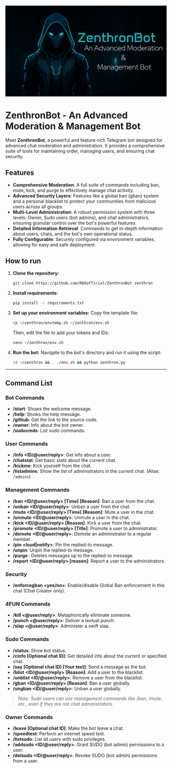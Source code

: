 ![ZenthronBot](https://github.com/R0Xofficial/ZenthronBot/blob/ZenthronBot/banner.png)

# ZenthronBot - An Advanced Moderation & Management Bot

Meet **ZenthronBot**, a powerful and feature-rich Telegram bot designed for advanced chat moderation and administration. It provides a comprehensive suite of tools for maintaining order, managing users, and ensuring chat security.

## Features

- **Comprehensive Moderation**: A full suite of commands including ban, mute, kick, and purge to effectively manage chat activity.
- **Advanced Security Layers**: Features like a global ban (gban) system and a personal blacklist to protect your communities from malicious users across all groups.
- **Multi-Level Administration**: A robust permission system with three levels: Owner, Sudo users (bot admins), and chat administrators, ensuring granular control over the bot's powerful features.
- **Detailed Information Retrieval**: Commands to get in-depth information about users, chats, and the bot's own operational status.
- **Fully Configurable**: Securely configured via environment variables, allowing for easy and safe deployment.

## How to run

1.  **Clone the repository:**
    ```bash
    git clone https://github.com/R0Xofficial/ZenthronBot zenthron
    ```

2.  **Install requirements:**
    ```bash
    pip install -r requirements.txt
    ```

3.  **Set up your environment variables:**
    Copy the template file:
    ```bash
    cp ~/zenthron/envtemp.sh ~/zenthron/env.sh
    ```
    Then, edit the file to add your tokens and IDs:
    ```bash
    nano ~/zenthron/env.sh
    ```

4.  **Run the bot:**
    Navigate to the bot's directory and run it using the script:
    ```bash
    cd ~/zenthron && . ./env.sh && python zenthron.py
    ```

---

## Command List<br>

### Bot Commands<br>
- **/start**: Shows the welcome message.<br>
- **/help**: Shows the help message.<br>
- **/github**: Get the link to the source code.<br>
- **/owner**: Info about the bot owner.<br>
- **/sudocmds**: List sudo commands.<br>

### User Commands<br>
- **/info <ID/@user/reply>**: Get info about a user.<br>
- **/chatstat**: Get basic stats about the current chat.<br>
- **/kickme**: Kick yourself from the chat.<br>
- **/listadmins**: Show the list of administrators in the current chat. (Alias: `/admins`)<br>

### Management Commands<br>
- **/ban <ID/@user/reply> [Time] [Reason]**: Ban a user from the chat.<br>
- **/unban <ID/@user/reply>**: Unban a user from the chat.<br>
- **/mute <ID/@user/reply> [Time] [Reason]**: Mute a user in the chat.<br>
- **/unmute <ID/@user/reply>**: Unmute a user in the chat.<br>
- **/kick <ID/@user/reply> [Reason]**: Kick a user from the chat.<br>
- **/promote <ID/@user/reply> [Title]**: Promote a user to administrator.<br>
- **/demote <ID/@user/reply>**: Demote an administrator to a regular member.<br>
- **/pin <loud|notify>**: Pin the replied-to message.<br>
- **/unpin**: Unpin the replied-to message.<br>
- **/purge <silent>**: Deletes messages up to the replied-to message.<br>
- **/report <ID/@user/reply> [reason]**: Report a user to the administrators.<br>

### Security<br>
- **/enforcegban <yes/no>**: Enable/disable Global Ban enforcement in this chat (Chat Creator only).<br>

### 4FUN Commands
- **/kill <@user/reply>**: Metaphorically eliminate someone.<br>
- **/punch <@user/reply>**: Deliver a textual punch.<br>
- **/slap <@user/reply>**: Administer a swift slap.<br>

### Sudo Commands<br>
- **/status**: Show bot status.<br>
- **/cinfo [Optional chat ID]**: Get detailed info about the current or specified chat.<br>
- **/say [Optional chat ID] [Your text]**: Send a message as the bot.<br>
- **/blist <ID/@user/reply> [Reason]**: Add a user to the blacklist.<br>
- **/unblist <ID/@user/reply>**: Remove a user from the blacklist.<br>
- **/gban <ID/@user/reply> [Reason]**: Ban a user globally.<br>
- **/ungban <ID/@user/reply>**: Unban a user globally.<br>
> *Note: Sudo users can use management commands like /ban, /mute, etc., even if they are not chat administrators.*<br>

### Owner Commands<br>
- **/leave [Optional chat ID]**: Make the bot leave a chat.<br>
- **/speedtest**: Perform an internet speed test.<br>
- **/listsudo**: List all users with sudo privileges.<br>
- **/addsudo <ID/@user/reply>**: Grant SUDO (bot admin) permissions to a user.<br>
- **/delsudo <ID/@user/reply>**: Revoke SUDO (bot admin) permissions from a user.<br>
